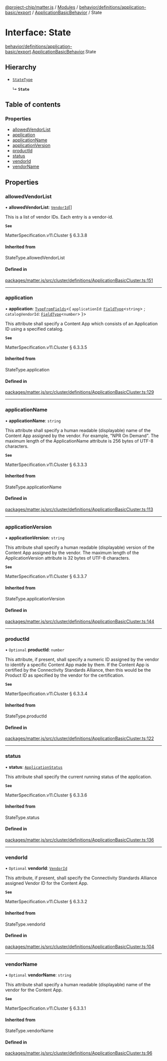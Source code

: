 [@project-chip/matter.js](../README.md) / [Modules](../modules.md) / [behavior/definitions/application-basic/export](../modules/behavior_definitions_application_basic_export.md) / [ApplicationBasicBehavior](../modules/behavior_definitions_application_basic_export.ApplicationBasicBehavior.md) / State

# Interface: State

[behavior/definitions/application-basic/export](../modules/behavior_definitions_application_basic_export.md).[ApplicationBasicBehavior](../modules/behavior_definitions_application_basic_export.ApplicationBasicBehavior.md).State

## Hierarchy

- [`StateType`](../modules/behavior_definitions_application_basic_export._internal_.md#statetype)

  ↳ **`State`**

## Table of contents

### Properties

- [allowedVendorList](behavior_definitions_application_basic_export.ApplicationBasicBehavior.State.md#allowedvendorlist)
- [application](behavior_definitions_application_basic_export.ApplicationBasicBehavior.State.md#application)
- [applicationName](behavior_definitions_application_basic_export.ApplicationBasicBehavior.State.md#applicationname)
- [applicationVersion](behavior_definitions_application_basic_export.ApplicationBasicBehavior.State.md#applicationversion)
- [productId](behavior_definitions_application_basic_export.ApplicationBasicBehavior.State.md#productid)
- [status](behavior_definitions_application_basic_export.ApplicationBasicBehavior.State.md#status)
- [vendorId](behavior_definitions_application_basic_export.ApplicationBasicBehavior.State.md#vendorid)
- [vendorName](behavior_definitions_application_basic_export.ApplicationBasicBehavior.State.md#vendorname)

## Properties

### allowedVendorList

• **allowedVendorList**: [`VendorId`](../modules/datatype_export.md#vendorid)[]

This is a list of vendor IDs. Each entry is a vendor-id.

**`See`**

MatterSpecification.v11.Cluster § 6.3.3.8

#### Inherited from

StateType.allowedVendorList

#### Defined in

[packages/matter.js/src/cluster/definitions/ApplicationBasicCluster.ts:151](https://github.com/project-chip/matter.js/blob/2d9f2165d2672864fda3496a6d0d5f93597f82c6/packages/matter.js/src/cluster/definitions/ApplicationBasicCluster.ts#L151)

___

### application

• **application**: [`TypeFromFields`](../modules/tlv_export.md#typefromfields)\<\{ `applicationId`: [`FieldType`](tlv_export.FieldType.md)\<`string`\> ; `catalogVendorId`: [`FieldType`](tlv_export.FieldType.md)\<`number`\>  }\>

This attribute shall specify a Content App which consists of an Application ID using a specified catalog.

**`See`**

MatterSpecification.v11.Cluster § 6.3.3.5

#### Inherited from

StateType.application

#### Defined in

[packages/matter.js/src/cluster/definitions/ApplicationBasicCluster.ts:129](https://github.com/project-chip/matter.js/blob/2d9f2165d2672864fda3496a6d0d5f93597f82c6/packages/matter.js/src/cluster/definitions/ApplicationBasicCluster.ts#L129)

___

### applicationName

• **applicationName**: `string`

This attribute shall specify a human readable (displayable) name of the Content App assigned by the
vendor. For example, "NPR On Demand". The maximum length of the ApplicationName attribute is 256 bytes
of UTF-8 characters.

**`See`**

MatterSpecification.v11.Cluster § 6.3.3.3

#### Inherited from

StateType.applicationName

#### Defined in

[packages/matter.js/src/cluster/definitions/ApplicationBasicCluster.ts:113](https://github.com/project-chip/matter.js/blob/2d9f2165d2672864fda3496a6d0d5f93597f82c6/packages/matter.js/src/cluster/definitions/ApplicationBasicCluster.ts#L113)

___

### applicationVersion

• **applicationVersion**: `string`

This attribute shall specify a human readable (displayable) version of the Content App assigned by the
vendor. The maximum length of the ApplicationVersion attribute is 32 bytes of UTF-8 characters.

**`See`**

MatterSpecification.v11.Cluster § 6.3.3.7

#### Inherited from

StateType.applicationVersion

#### Defined in

[packages/matter.js/src/cluster/definitions/ApplicationBasicCluster.ts:144](https://github.com/project-chip/matter.js/blob/2d9f2165d2672864fda3496a6d0d5f93597f82c6/packages/matter.js/src/cluster/definitions/ApplicationBasicCluster.ts#L144)

___

### productId

• `Optional` **productId**: `number`

This attribute, if present, shall specify a numeric ID assigned by the vendor to identify a specific
Content App made by them. If the Content App is certified by the Connectivity Standards Alliance, then
this would be the Product ID as specified by the vendor for the certification.

**`See`**

MatterSpecification.v11.Cluster § 6.3.3.4

#### Inherited from

StateType.productId

#### Defined in

[packages/matter.js/src/cluster/definitions/ApplicationBasicCluster.ts:122](https://github.com/project-chip/matter.js/blob/2d9f2165d2672864fda3496a6d0d5f93597f82c6/packages/matter.js/src/cluster/definitions/ApplicationBasicCluster.ts#L122)

___

### status

• **status**: [`ApplicationStatus`](../enums/cluster_export.ApplicationBasic.ApplicationStatus.md)

This attribute shall specify the current running status of the application.

**`See`**

MatterSpecification.v11.Cluster § 6.3.3.6

#### Inherited from

StateType.status

#### Defined in

[packages/matter.js/src/cluster/definitions/ApplicationBasicCluster.ts:136](https://github.com/project-chip/matter.js/blob/2d9f2165d2672864fda3496a6d0d5f93597f82c6/packages/matter.js/src/cluster/definitions/ApplicationBasicCluster.ts#L136)

___

### vendorId

• `Optional` **vendorId**: [`VendorId`](../modules/datatype_export.md#vendorid)

This attribute, if present, shall specify the Connectivity Standards Alliance assigned Vendor ID for the
Content App.

**`See`**

MatterSpecification.v11.Cluster § 6.3.3.2

#### Inherited from

StateType.vendorId

#### Defined in

[packages/matter.js/src/cluster/definitions/ApplicationBasicCluster.ts:104](https://github.com/project-chip/matter.js/blob/2d9f2165d2672864fda3496a6d0d5f93597f82c6/packages/matter.js/src/cluster/definitions/ApplicationBasicCluster.ts#L104)

___

### vendorName

• `Optional` **vendorName**: `string`

This attribute shall specify a human readable (displayable) name of the vendor for the Content App.

**`See`**

MatterSpecification.v11.Cluster § 6.3.3.1

#### Inherited from

StateType.vendorName

#### Defined in

[packages/matter.js/src/cluster/definitions/ApplicationBasicCluster.ts:96](https://github.com/project-chip/matter.js/blob/2d9f2165d2672864fda3496a6d0d5f93597f82c6/packages/matter.js/src/cluster/definitions/ApplicationBasicCluster.ts#L96)
